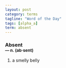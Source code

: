```yaml
---
layout: post
category: terms
tagline: "Word of the Day"
tags: [alpha_a]
term: absent
---
```


<h3>Absent<br/> <small>&mdash; n. (ab<span>&middot;</span>sent)</small></h3>
<p><ol>
<li>a smelly belly</li>
</ol></p>
